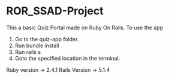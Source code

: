 # ROR_SSAD-Project

This a basic Quiz Portal made on Ruby On Rails.
To use the app
1. Go to the quiz-app folder.
2. Run bundle install
3. Run rails s
4. Goto the specified location in the terminal.

Ruby version -> 2.4.1
Rails Version -> 5.1.4
